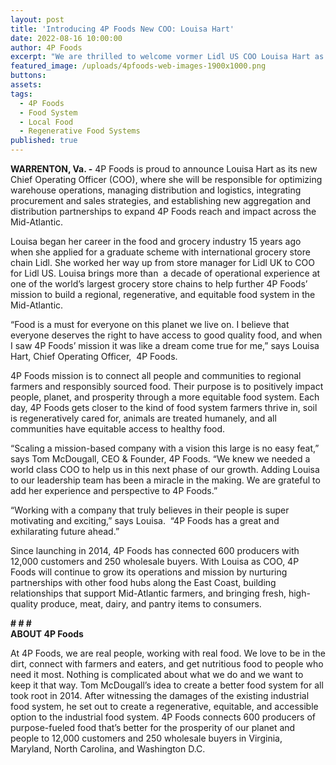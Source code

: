 ```yaml
---
layout: post
title: 'Introducing 4P Foods New COO: Louisa Hart'
date: 2022-08-16 10:00:00
author: 4P Foods
excerpt: "We are thrilled to welcome vormer Lidl US COO Louisa Hart as our new Chief Operating Officer. Louisa is a 15-year international grocery store operator and brings new perspectives and expertise to 4P Foods. \_"
featured_image: /uploads/4pfoods-web-images-1900x1000.png
buttons:
assets:
tags:
  - 4P Foods
  - Food System
  - Local Food
  - Regenerative Food Systems
published: true
---
```

<div class="editable"><p class="AlignCenter"><strong>WARRENTON, Va. -</strong> 4P Foods is proud to announce Louisa Hart as its new Chief Operating Officer (COO), where she will be responsible for optimizing warehouse operations, managing distribution and logistics, integrating procurement and sales strategies, and establishing new aggregation and distribution partnerships to expand 4P Foods reach and impact across the Mid-Atlantic.&nbsp;</p><p>Louisa began her career in the food and grocery industry 15 years ago when she applied for a graduate scheme with international grocery store chain Lidl. She worked her way up from store manager for Lidl UK to COO for Lidl US. Louisa brings more than&nbsp; a decade of operational experience at one of the world&rsquo;s largest grocery store chains to help further 4P Foods&rsquo; mission to build a regional, regenerative, and equitable food system in the Mid-Atlantic.</p><p>&ldquo;Food is a must for everyone on this planet we live on. I believe that everyone deserves the right to have access to good quality food, and when I saw 4P Foods&rsquo; mission it was like a dream come true for me,&rdquo; says Louisa Hart, Chief Operating Officer,&nbsp; 4P Foods.</p><p>4P Foods mission is to connect all people and communities to regional farmers and responsibly sourced food. Their purpose is to positively impact people, planet, and prosperity through a more equitable food system. Each day, 4P Foods gets closer to the kind of food system farmers thrive in, soil is regeneratively cared for, animals are treated humanely, and all communities have equitable access to healthy food.</p><p>&ldquo;Scaling a mission-based company with a vision this large is no easy feat,&rdquo; says Tom McDougall, CEO &amp; Founder, 4P Foods. &ldquo;We knew we needed a world class COO to help us in this next phase of our growth. Adding Louisa to our leadership team has been a miracle in the making. We are grateful to add her experience and perspective to 4P Foods.&rdquo;</p><p>&ldquo;Working with a company that truly believes in their people is super motivating and exciting,&rdquo; says Louisa.&nbsp; &ldquo;4P Foods has a great and exhilarating future ahead.&rdquo;</p><p>Since launching in 2014, 4P Foods has connected 600 producers with 12,000 customers and 250 wholesale buyers. With Louisa as COO, 4P Foods will continue to grow its operations and mission by nurturing partnerships with other food hubs along the East Coast, building relationships that support Mid-Atlantic farmers, and bringing fresh, high-quality produce, meat, dairy, and pantry items to consumers.&nbsp;</p><div><strong># # #&nbsp;</strong></div><div><strong>ABOUT 4P Foods</strong></div><p>At 4P Foods, we are real people, working with real food. We love to be in the dirt, connect with farmers and eaters, and get nutritious food to people who need it most. Nothing is complicated about what we do and we want to keep it that way. Tom McDougall&rsquo;s idea to create a better food system for all took root in 2014. After witnessing the damages of the existing industrial food system, he set out to create a regenerative, equitable, and accessible option to the industrial food system. 4P Foods connects 600 producers of purpose-fueled food that&rsquo;s better for the prosperity of our planet and people to 12,000 customers and 250 wholesale buyers in Virginia, Maryland, North Carolina, and Washington D.C.</p></div>